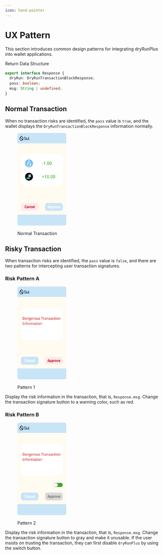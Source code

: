 ```yaml
---
icon: hand-pointer
---
```


# UX Pattern

This section introduces common design patterns for integrating dryRunPlus into wallet applications.

Return Data Structure

```TypeScript
export interface Response {
  dryRun: DryRunTransactionBlockResponse;
  pass: boolean;
  msg: String | undefined;
}
```

## Normal Transaction

When no transaction risks are identified, the `pass` value is `true`, and the wallet displays the `DryRunTransactionBlockResponse` information normally.

<figure><img src="./images/normal.png" alt="" width="160"><figcaption><p>Normal Transaction</p></figcaption></figure>


## Risky Transaction

When transaction risks are identified, the `pass` value is `false`, and there are two patterns for intercepting user transaction signatures.

### Risk Pattern A

<figure><img src="./images/Pattern1.png" alt="" width="160"><figcaption><p>Pattern 1</p></figcaption></figure>

Display the risk information in the transaction, that is, `Response.msg`. Change the transaction signature button to a warning color, such as red.

### Risk Pattern B

<figure><img src="./images/Pattern2.png" alt="" width="160"><figcaption><p>Pattern 2</p></figcaption></figure>

Display the risk information in the transaction, that is, `Response.msg`. Change the transaction signature button to gray and make it unusable. If the user insists on trusting the transaction, they can first disable `dryRunPlus` by using the switch button.